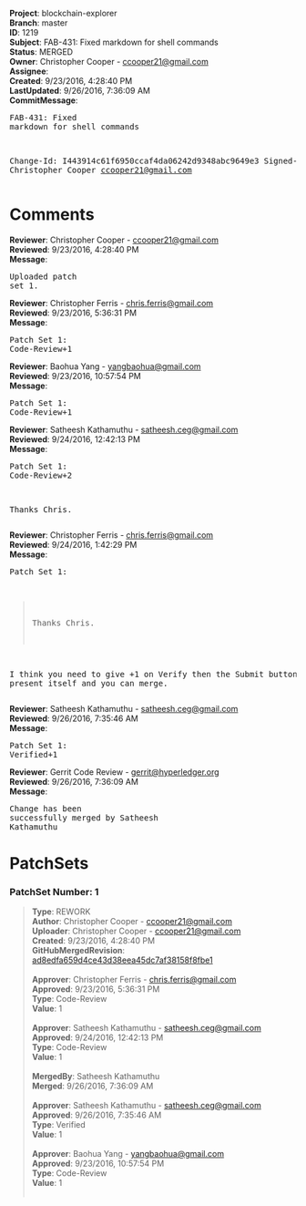 <strong>Project</strong>: blockchain-explorer<br><strong>Branch</strong>: master<br><strong>ID</strong>: 1219<br><strong>Subject</strong>: FAB-431: Fixed markdown for shell commands<br><strong>Status</strong>: MERGED<br><strong>Owner</strong>: Christopher Cooper - ccooper21@gmail.com<br><strong>Assignee</strong>:<br><strong>Created</strong>: 9/23/2016, 4:28:40 PM<br><strong>LastUpdated</strong>: 9/26/2016, 7:36:09 AM<br><strong>CommitMessage</strong>:<br><pre>FAB-431: Fixed markdown for shell commands

Change-Id: I443914c61f6950ccaf4da06242d9348abc9649e3
Signed-off-by: Christopher Cooper <ccooper21@gmail.com>
</pre><h1>Comments</h1><strong>Reviewer</strong>: Christopher Cooper - ccooper21@gmail.com<br><strong>Reviewed</strong>: 9/23/2016, 4:28:40 PM<br><strong>Message</strong>: <pre>Uploaded patch set 1.</pre><strong>Reviewer</strong>: Christopher Ferris - chris.ferris@gmail.com<br><strong>Reviewed</strong>: 9/23/2016, 5:36:31 PM<br><strong>Message</strong>: <pre>Patch Set 1: Code-Review+1</pre><strong>Reviewer</strong>: Baohua Yang - yangbaohua@gmail.com<br><strong>Reviewed</strong>: 9/23/2016, 10:57:54 PM<br><strong>Message</strong>: <pre>Patch Set 1: Code-Review+1</pre><strong>Reviewer</strong>: Satheesh Kathamuthu - satheesh.ceg@gmail.com<br><strong>Reviewed</strong>: 9/24/2016, 12:42:13 PM<br><strong>Message</strong>: <pre>Patch Set 1: Code-Review+2

Thanks Chris.</pre><strong>Reviewer</strong>: Christopher Ferris - chris.ferris@gmail.com<br><strong>Reviewed</strong>: 9/24/2016, 1:42:29 PM<br><strong>Message</strong>: <pre>Patch Set 1:

> Thanks Chris.

I think you need to give +1 on Verify then the Submit button should present itself and you can merge.</pre><strong>Reviewer</strong>: Satheesh Kathamuthu - satheesh.ceg@gmail.com<br><strong>Reviewed</strong>: 9/26/2016, 7:35:46 AM<br><strong>Message</strong>: <pre>Patch Set 1: Verified+1</pre><strong>Reviewer</strong>: Gerrit Code Review - gerrit@hyperledger.org<br><strong>Reviewed</strong>: 9/26/2016, 7:36:09 AM<br><strong>Message</strong>: <pre>Change has been successfully merged by Satheesh Kathamuthu</pre><h1>PatchSets</h1><h3>PatchSet Number: 1</h3><blockquote><strong>Type</strong>: REWORK<br><strong>Author</strong>: Christopher Cooper - ccooper21@gmail.com<br><strong>Uploader</strong>: Christopher Cooper - ccooper21@gmail.com<br><strong>Created</strong>: 9/23/2016, 4:28:40 PM<br><strong>GitHubMergedRevision</strong>: [ad8edfa659d4ce43d38eea45dc7af38158f8fbe1](https://github.com/hyperledger-gerrit-archive/blockchain-explorer/commit/ad8edfa659d4ce43d38eea45dc7af38158f8fbe1)<br><br><strong>Approver</strong>: Christopher Ferris - chris.ferris@gmail.com<br><strong>Approved</strong>: 9/23/2016, 5:36:31 PM<br><strong>Type</strong>: Code-Review<br><strong>Value</strong>: 1<br><br><strong>Approver</strong>: Satheesh Kathamuthu - satheesh.ceg@gmail.com<br><strong>Approved</strong>: 9/24/2016, 12:42:13 PM<br><strong>Type</strong>: Code-Review<br><strong>Value</strong>: 1<br><br><strong>MergedBy</strong>: Satheesh Kathamuthu<br><strong>Merged</strong>: 9/26/2016, 7:36:09 AM<br><br><strong>Approver</strong>: Satheesh Kathamuthu - satheesh.ceg@gmail.com<br><strong>Approved</strong>: 9/26/2016, 7:35:46 AM<br><strong>Type</strong>: Verified<br><strong>Value</strong>: 1<br><br><strong>Approver</strong>: Baohua Yang - yangbaohua@gmail.com<br><strong>Approved</strong>: 9/23/2016, 10:57:54 PM<br><strong>Type</strong>: Code-Review<br><strong>Value</strong>: 1<br><br></blockquote>